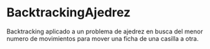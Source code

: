 # BacktrackingAjedrez
Backtracking aplicado a un problema de ajedrez en busca del menor numero de movimientos para mover una ficha de una casilla a otra.
